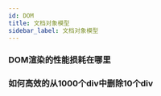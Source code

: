 ```yaml
---
id: DOM
title: 文档对象模型
sidebar_label: 文档对象模型
---
```


### DOM渲染的性能损耗在哪里



### 如何高效的从1000个div中删除10个div